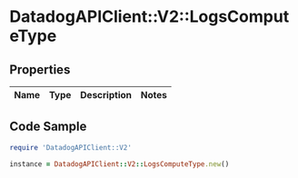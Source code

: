 # DatadogAPIClient::V2::LogsComputeType

## Properties

Name | Type | Description | Notes
------------ | ------------- | ------------- | -------------

## Code Sample

```ruby
require 'DatadogAPIClient::V2'

instance = DatadogAPIClient::V2::LogsComputeType.new()
```


